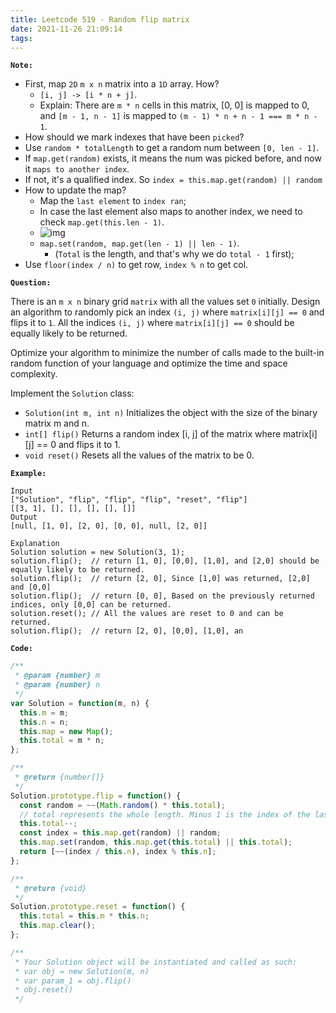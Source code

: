 ```yaml
---
title: Leetcode 519 - Random flip matrix
date: 2021-11-26 21:09:14
tags:
---
```

**`Note:`**
- First, map `2D` `m x n` matrix into a `1D` array. How?
  - `[i, j] -> [i * n + j]`.
  - Explain: There are `m * n` cells in this matrix, [0, 0] is mapped to 0, and `[m - 1, n - 1]` is mapped to `(m - 1) * n + n - 1 === m * n - 1`.
- How should we mark indexes that have been `picked`?
- Use `random * totalLength` to get a random num between `[0, len - 1]`.
- If `map.get(random)` exists, it means the num was picked before, and now it `maps to another index`.
- If not, it's a qualified index. So `index = this.map.get(random) || random`
- How to update the map?
  - Map the `last element` to `index ran`;
  - In case the last element also maps to another index, we need to check `map.get(this.len - 1)`.
  - ![img](https://i.imgur.com/o0sTtLB.png)
  - `map.set(random, map.get(len - 1) || len - 1)`.
    - (`Total` is the length, and that's why we do `total - 1` first);
- Use `floor(index / n)` to get row, `index % n` to get col.

**`Question:`**

There is an `m x n` binary grid `matrix` with all the values set `0` initially. Design an algorithm to randomly pick an index `(i, j)` where `matrix[i][j] == 0` and flips it to `1`. All the indices `(i, j)` where `matrix[i][j] == 0` should be equally likely to be returned.

Optimize your algorithm to minimize the number of calls made to the built-in random function of your language and optimize the time and space complexity.

Implement the `Solution` class:

- `Solution(int m, int n)` Initializes the object with the size of the binary matrix m and n.
- `int[] flip()` Returns a random index [i, j] of the matrix where matrix[i][j] == 0 and flips it to 1.
- `void reset()` Resets all the values of the matrix to be 0.

**`Example:`**
```
Input
["Solution", "flip", "flip", "flip", "reset", "flip"]
[[3, 1], [], [], [], [], []]
Output
[null, [1, 0], [2, 0], [0, 0], null, [2, 0]]

Explanation
Solution solution = new Solution(3, 1);
solution.flip();  // return [1, 0], [0,0], [1,0], and [2,0] should be equally likely to be returned.
solution.flip();  // return [2, 0], Since [1,0] was returned, [2,0] and [0,0]
solution.flip();  // return [0, 0], Based on the previously returned indices, only [0,0] can be returned.
solution.reset(); // All the values are reset to 0 and can be returned.
solution.flip();  // return [2, 0], [0,0], [1,0], an
```

**`Code:`**
```javascript
/**
 * @param {number} m
 * @param {number} n
 */
var Solution = function(m, n) {
  this.m = m;
  this.n = n;
  this.map = new Map();
  this.total = m * n;
};

/**
 * @return {number[]}
 */
Solution.prototype.flip = function() {
  const random = ~~(Math.random() * this.total);
  // total represents the whole length. Minus 1 is the index of the last element.
  this.total--;
  const index = this.map.get(random) || random;
  this.map.set(random, this.map.get(this.total) || this.total);
  return [~~(index / this.n), index % this.n];
};

/**
 * @return {void}
 */
Solution.prototype.reset = function() {
  this.total = this.m * this.n;
  this.map.clear();
};

/**
 * Your Solution object will be instantiated and called as such:
 * var obj = new Solution(m, n)
 * var param_1 = obj.flip()
 * obj.reset()
 */
```